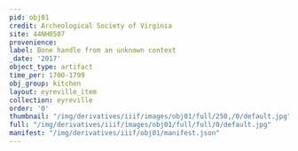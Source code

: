 ```yaml
---
pid: obj01
credit: Archeological Society of Virginia
site: 44NH0507
provenience: 
label: Bone handle from an unknown context
_date: '2017'
object_type: artifact
time_per: 1700-1799
obj_group: kitchen
layout: eyreville_item
collection: eyreville
order: '0'
thumbnail: "/img/derivatives/iiif/images/obj01/full/250,/0/default.jpg"
full: "/img/derivatives/iiif/images/obj01/full/full/0/default.jpg"
manifest: "/img/derivatives/iiif/obj01/manifest.json"
---
```

